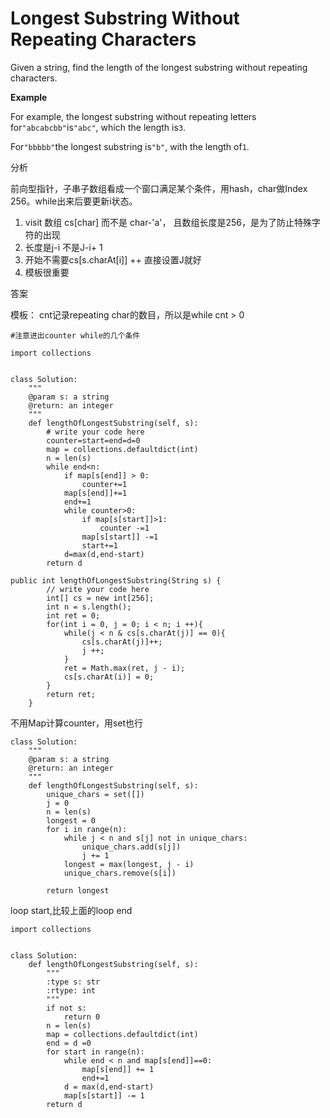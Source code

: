 # Longest Substring Without Repeating Characters

Given a string, find the length of the longest substring without repeating characters.

**Example**

For example, the longest substring without repeating letters for`"abcabcbb"`is`"abc"`, which the length is`3`.

For`"bbbbb"`the longest substring is`"b"`, with the length of`1`.

分析

前向型指针，子串子数组看成一个窗口满足某个条件，用hash，char做Index 256。while出来后要更新i状态。

1. visit 数组 cs\[char\] 而不是 char-'a'， 且数组长度是256，是为了防止特殊字符的出现
2. 长度是j-i 不是J-i+ 1
3. 开始不需要cs\[s.charAt\[i\]\] ++ 直接设置J就好
4. 模板很重要

答案

模板： cnt记录repeating char的数目，所以是while cnt &gt; 0

```text
#注意进出counter while的几个条件

import collections


class Solution:
    """
    @param s: a string
    @return: an integer
    """
    def lengthOfLongestSubstring(self, s):
        # write your code here
        counter=start=end=d=0
        map = collections.defaultdict(int)
        n = len(s)
        while end<n:
            if map[s[end]] > 0:
                counter+=1
            map[s[end]]+=1
            end+=1
            while counter>0:
                if map[s[start]]>1:
                    counter -=1
                map[s[start]] -=1
                start+=1
            d=max(d,end-start)
        return d
```

```text
public int lengthOfLongestSubstring(String s) {
        // write your code here
        int[] cs = new int[256];
        int n = s.length();
        int ret = 0;
        for(int i = 0, j = 0; i < n; i ++){
            while(j < n & cs[s.charAt(j)] == 0){
                cs[s.charAt(j)]++;
                j ++;
            }
            ret = Math.max(ret, j - i);
            cs[s.charAt(i)] = 0;
        }
        return ret;
    }
```

不用Map计算counter，用set也行

```text
class Solution:
    """
    @param s: a string
    @return: an integer
    """
    def lengthOfLongestSubstring(self, s):
        unique_chars = set([])
        j = 0
        n = len(s)
        longest = 0
        for i in range(n):
            while j < n and s[j] not in unique_chars:
                unique_chars.add(s[j])
                j += 1
            longest = max(longest, j - i)
            unique_chars.remove(s[i])

        return longest
```

loop start,比较上面的loop end

```text
import collections


class Solution:
    def lengthOfLongestSubstring(self, s):
        """
        :type s: str
        :rtype: int
        """
        if not s:
            return 0
        n = len(s)
        map = collections.defaultdict(int)
        end = d =0
        for start in range(n):
            while end < n and map[s[end]]==0:
                map[s[end]] += 1
                end+=1
            d = max(d,end-start)
            map[s[start]] -= 1
        return d
```

